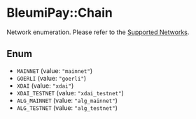 # BleumiPay::Chain

Network enumeration. Please refer to the [Supported Networks](https://pay.bleumi.com/docs/#supported-networks).

## Enum

* `MAINNET` (value: `"mainnet"`)
* `GOERLI` (value: `"goerli"`)
* `XDAI` (value: `"xdai"`)
* `XDAI_TESTNET` (value: `"xdai_testnet"`)
* `ALG_MAINNET` (value: `"alg_mainnet"`)
* `ALG_TESTNET` (value: `"alg_testnet"`)
